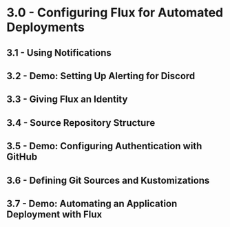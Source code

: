 # 3.0 - Configuring Flux for Automated Deployments

## 3.1 - Using Notifications

## 3.2 - Demo: Setting Up Alerting for Discord

## 3.3 - Giving Flux an Identity

## 3.4 - Source Repository Structure

## 3.5 - Demo: Configuring Authentication with GitHub

## 3.6 - Defining Git Sources and Kustomizations

## 3.7 - Demo: Automating an Application Deployment with Flux
